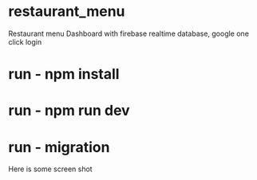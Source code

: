 # restaurant_menu
Restaurant menu Dashboard with firebase realtime database, google one click login

# run - npm install
# run - npm run dev
# run - migration

Here is some screen shot
